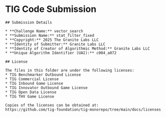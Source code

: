 # TIG Code Submission

    ## Submission Details

    * **Challenge Name:** vector_search
    * **Submission Name:** stat_filter_fixed
    * **Copyright:** 2025 The Granite Labs LLC
    * **Identity of Submitter:** Granite Labs LLC
    * **Identity of Creator of Algorithmic Method:** Granite Labs LLC
    * **Unique Algorithm Identifier (UAI):** c004_a072

    ## License

    The files in this folder are under the following licenses:
    * TIG Benchmarker Outbound License
    * TIG Commercial License
    * TIG Inbound Game License
    * TIG Innovator Outbound Game License
    * TIG Open Data License
    * TIG THV Game License

    Copies of the licenses can be obtained at:  
    https://github.com/tig-foundation/tig-monorepo/tree/main/docs/licenses